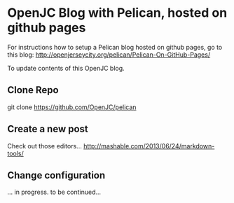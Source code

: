 OpenJC Blog with Pelican, hosted on github pages
===============================================

For instructions how to setup a Pelican blog hosted on github pages, go to this blog:  http://openjerseycity.org/pelican/Pelican-On-GitHub-Pages/

To update contents of this OpenJC blog.

Clone Repo
------------
git clone https://github.com/OpenJC/pelican

Create a new post
---------------
Check out those editors... http://mashable.com/2013/06/24/markdown-tools/

Change configuration
-------------- 


... in progress.  to be continued...
